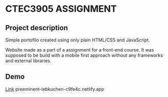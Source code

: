 # CTEC3905 ASSIGNMENT

## Project description

Simple portoflio created using only plain HTML/CSS and JavaScript.

Website made as a part of a assignment for a front-end course.
It was supposed to be build with a mobile first approach without any frameworks and external libraries.

## Demo

[Link](preeminent-lebkuchen-c9fe4c.netlify.app)
preeminent-lebkuchen-c9fe4c.netlify.app
